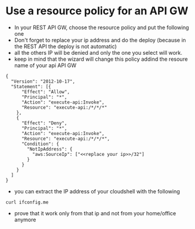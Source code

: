 # Use a resource policy for an API GW

* In your REST API GW, choose the resource policy and put the following one
* Don't forget to replace your ip address and do the deploy (because in the REST API the deploy is not automatic)
* all the others IP will be denied and only the one you select will work.
* keep in mind that the wizard will change this policy addind the resoure name of your api API GW

```
{
  "Version": "2012-10-17",
  "Statement": [{
      "Effect": "Allow",
      "Principal": "*",
      "Action": "execute-api:Invoke",
      "Resource": "execute-api:/*/*/*"
    },
    {
      "Effect": "Deny",
      "Principal": "*",
      "Action": "execute-api:Invoke",
      "Resource": "execute-api:/*/*/*",
      "Condition": {
        "NotIpAddress": {
          "aws:SourceIp": ["<<replace your ip>>/32"]
        }
      }
    }
  ]
}
```

* you can extract the IP address of your cloudshell with the following 
```
curl ifconfig.me
```
* prove that it work only from that ip and not from your home/office anymore